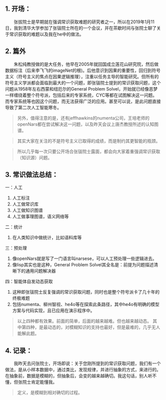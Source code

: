 ## 1. 开场：

　　张拔院士是早期就在强调常识获取难题的研究者之一，所以在2019年1月11日，我到清华大学参加了张钹院士所在的一个会议，并在茶歇时间与张院士聊了关于常识获取的难题以及我在he中的做法。

## 2. 篇外

　　朱松纯教授做的是大任务，他早在2005年就回国成立莲花山研究院，然后做数据标注（后来李飞飞的imageNet的根)。后他意识到因果的重要性，回归到符号主义（符号主义的焦点在因果逻辑推理），注重以任务主导的智能研究。但所有的符号主义学派都会面临到最大的一个问题，即张钹院士提到的常识获取问题，这个问题从1958年左右西蒙和纽厄尔的General Problem Solvel，开始就已经像恶梦一样缠绕着整个符号派，包括后来的专家系统，CYC等都在试图解决这一问题。而专家系统等也因这个问题，而无法获得广泛的应用。甚至可以说，是此问题直接导致了第二次人工智能寒冬。

> 另外，值得注意的是，还有jeffhawkins的numenta公司，王培老师的openNars都在尝试解决这一问题，以及昨天会议上唐杰教授所述的认知图谱。

> 其实大家在关注的不是符号主义已取得的成绩，而是制约其更智能的瓶颈。

> 所以几乎每一次只要公开场合张钹院士露面，都会向大家着重强调常识获取（知识源）问题。

## 3. 常识做法总结：

一：人工
1. 人工标注
2. 人工做常识库
3. 人工做知识图谱
4. 人工做事理图谱，语义网络等


二：统计
1. 在人类知识中做统计，比如语料库等


三：预处理
1. 像openNars就是写了一门语言叫narsese，可以人工预处理一些逻辑进去。
2. 像lisp其实也是这种，General Problem Solvel其全名是：前提为问题描述清晰下的通用问题解决器


四：智能体自发动态获取
1. 这种即张钹院士反复强调的常识获取问题，同时也是整个符号派卡了几十年的终极难题
2. 包括numenta、柳州智视、he4o等在探索此条路径，其中he4o有明确的模型方案与代码实现，且已应用在演示程序中。


> 以上四种都有效果。前面的简单，后面的越来越难。但也越来越动态。
其中第四种，是最动态的，对模糊知识的支持也最好，但是最难的，几乎无人能解此题。

## 4. 记录：
　　我昨天去问张院士，开场即说：关于您刚所提到的常识获取问题，我们有一个做法，是从小样本数据中，通过类比，发现规律，并进行抽象的方式，来进行的。在抽象前，数据是模糊的，但抽象后，会变的越来越确切。我这句话，别人听不懂，但张院士肯定能懂我。

> 定义，是模糊到相对确切的过程。
